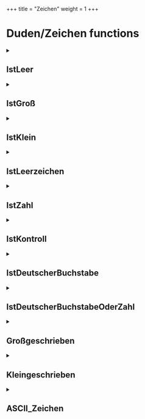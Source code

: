 +++
title = "Zeichen"
weight = 1
+++
# Duden/Zeichen functions
<details>
<summary><h2>IstLeer</h2></summary>
<ul>
<pre>
Gibt wahr zurück wenn der Buchstabe b ein Leerzeichen (' '), eine neue Zeile ('\n'), ein Tabulator ('\t') oder ein Wagenrücklauf ('\r') ist.
</pre>
	<li>Parameters: <code>b</code></li>
	<li>Parameter type: <code>Buchstabe</code></li>
	<li>Return type: <code>Boolean</code></li>
</ul>

<h3>Aliases</h3>
<ol>
	<li><code>&#34;&lt;b&gt; ein leeres Zeichen ist&#34;</code></li>
</ol>

<h3>Implementation</h3>
<pre class="language-ddp" tabindex="0">
<code class="language-ddp">
Gib b gleich ' ' ist oder b gleich '\n' ist oder b gleich '\t' ist oder b gleich '\r' ist zurück.

</code>
</pre>
</details>

<details>
<summary><h2>IstGroß</h2></summary>
<ul>
<pre>
Gibt wahr zurück wenn der Buchstabe b groß ist.
</pre>
	<li>Parameters: <code>b</code></li>
	<li>Parameter type: <code>Buchstabe</code></li>
	<li>Return type: <code>Boolean</code></li>
</ul>

<h3>Aliases</h3>
<ol>
	<li><code>&#34;&lt;b&gt; ein großer Buchstabe ist&#34;</code></li>
</ol>

<h3>Implementation</h3>
<pre class="language-ddp" tabindex="0">
<code class="language-ddp">
Die Zahl z ist b als Zahl.
Der Boolean erg ist 
	(z größer als, oder 65 ist und z kleiner als, oder 90 ist) oder
	(z größer als, oder 192 ist und z kleiner als, oder 214 ist) oder
	(z größer als, oder 216 ist und z kleiner als, oder 222 ist).
	[... es gibt noch viel mehr ...]
Gib erg zurück.

</code>
</pre>
</details>

<details>
<summary><h2>IstKlein</h2></summary>
<ul>
<pre>
Gibt wahr zurück wenn der Buchstabe b klein ist.
</pre>
	<li>Parameters: <code>b</code></li>
	<li>Parameter type: <code>Buchstabe</code></li>
	<li>Return type: <code>Boolean</code></li>
</ul>

<h3>Aliases</h3>
<ol>
	<li><code>&#34;&lt;b&gt; ein kleiner Buchstabe ist&#34;</code></li>
</ol>

<h3>Implementation</h3>
<pre class="language-ddp" tabindex="0">
<code class="language-ddp">
Die Zahl z ist b als Zahl.
Der Boolean erg ist 
	(z größer als, oder 96 ist und z kleiner als, oder 122 ist) oder
	(z größer als, oder 223 ist und z kleiner als, oder 246 ist) oder
	(z größer als, oder 248 ist und z kleiner als, oder 255 ist).
	[... es gibt noch viel mehr ...]
Gib erg zurück.

</code>
</pre>
</details>

<details>
<summary><h2>IstLeerzeichen</h2></summary>
<ul>
<pre>
Gibt wahr zurück wenn der Buchstabe b ein Leerzeichen (' ') ist.
</pre>
	<li>Parameters: <code>b</code></li>
	<li>Parameter type: <code>Buchstabe</code></li>
	<li>Return type: <code>Boolean</code></li>
</ul>

<h3>Aliases</h3>
<ol>
	<li><code>&#34;&lt;b&gt; ein Leerzeichen ist&#34;</code></li>
</ol>

<h3>Implementation</h3>
<pre class="language-ddp" tabindex="0">
<code class="language-ddp">
Gib b gleich ' ' ist zurück.

</code>
</pre>
</details>

<details>
<summary><h2>IstZahl</h2></summary>
<ul>
<pre>
Gibt wahr zurück wenn der Buchstabe b eine Zahl (Code 48-57) ist.
</pre>
	<li>Parameters: <code>b</code></li>
	<li>Parameter type: <code>Buchstabe</code></li>
	<li>Return type: <code>Boolean</code></li>
</ul>

<h3>Aliases</h3>
<ol>
	<li><code>&#34;&lt;b&gt; eine Zahl ist&#34;</code></li>
</ol>

<h3>Implementation</h3>
<pre class="language-ddp" tabindex="0">
<code class="language-ddp">
Gib b als Zahl größer als, oder 48 ist und b als Zahl kleiner als, oder 57 ist zurück.

</code>
</pre>
</details>

<details>
<summary><h2>IstKontroll</h2></summary>
<ul>
<pre>
Gibt wahr zurück wenn der Buchstabe b ein Kontrollzeichen (Code 0-31) ist.
</pre>
	<li>Parameters: <code>b</code></li>
	<li>Parameter type: <code>Buchstabe</code></li>
	<li>Return type: <code>Boolean</code></li>
</ul>

<h3>Aliases</h3>
<ol>
	<li><code>&#34;&lt;b&gt; ein Kontrollzeichen ist&#34;</code></li>
</ol>

<h3>Implementation</h3>
<pre class="language-ddp" tabindex="0">
<code class="language-ddp">
Gib b als Zahl größer als, oder 0 ist und b als Zahl kleiner als, oder 31 ist zurück.

</code>
</pre>
</details>

<details>
<summary><h2>IstDeutscherBuchstabe</h2></summary>
<ul>
<pre>
Gibt wahr zurück wenn der Buchstabe b ein deutscher Buchstabe (a-Z, äöü, ÄÖÜ und ß) ist.
</pre>
	<li>Parameters: <code>b</code></li>
	<li>Parameter type: <code>Buchstabe</code></li>
	<li>Return type: <code>Boolean</code></li>
</ul>

<h3>Aliases</h3>
<ol>
	<li><code>&#34;&lt;b&gt; ein deutscher Buchstabe ist&#34;</code></li>
</ol>

<h3>Implementation</h3>
<pre class="language-ddp" tabindex="0">
<code class="language-ddp">
Die Zahl z ist b als Zahl.
Gib 
	(z größer als, oder 65 ist und z kleiner als, oder 90 ist) [a-z] oder
	(z größer als, oder 97 ist und z kleiner als, oder 122 ist) [A-Z] oder
	(z gleich 196 ist oder z gleich 228 ist) [Ää] oder 
	(z gleich 214 ist oder z gleich 246 ist) [Öö] oder
	(z gleich 220 ist oder z gleich 252 ist) [Üü] oder
	(z gleich 223 ist) [ß]
	zurück.

</code>
</pre>
</details>

<details>
<summary><h2>IstDeutscherBuchstabeOderZahl</h2></summary>
<ul>
<pre>
Gibt wahr zurück wenn der Buchstabe b ein deutscher Buchstabe oder eine Zahl ist.
</pre>
	<li>Parameters: <code>b</code></li>
	<li>Parameter type: <code>Buchstabe</code></li>
	<li>Return type: <code>Boolean</code></li>
</ul>

<h3>Aliases</h3>
<ol>
	<li><code>&#34;&lt;b&gt; ein deutscher Buchstabe oder eine Zahl ist&#34;</code></li>
</ol>

<h3>Implementation</h3>
<pre class="language-ddp" tabindex="0">
<code class="language-ddp">
Gib b ein deutscher Buchstabe ist oder b eine Zahl ist zurück.

</code>
</pre>
</details>

<details>
<summary><h2>Großgeschrieben</h2></summary>
<ul>
<pre>
Gibt den gegebenen Buchstaben als großgeschriebe Variante zurück. 
Gibt den selben Buchstaben zurück wenn es schon großgeschrieben ist oder kein deutscher Buchstabe (siehe IstDeutscherBuchstabe) ist.
</pre>
	<li>Parameters: <code>b</code></li>
	<li>Parameter type: <code>Buchstabe</code></li>
	<li>Return type: <code>Buchstabe</code></li>
</ul>

<h3>Aliases</h3>
<ol>
	<li><code>&#34;&lt;b&gt; als großer Buchstabe&#34;</code></li>
</ol>

<h3>Implementation</h3>
<pre class="language-ddp" tabindex="0">
<code class="language-ddp">
Wenn nicht b ein deutscher Buchstabe ist, dann:
	Gib b zurück.

Gib (b als Zahl logisch und 223) als Buchstabe zurück.

</code>
</pre>
</details>

<details>
<summary><h2>Kleingeschrieben</h2></summary>
<ul>
<pre>
Gibt den gegebenen Buchstaben als kleingeschriebene Variante zurück. 
Gibt den selben Buchstaben zurück wenn es schon kleingeschrieben ist oder kein deutscher Buchstabe (siehe IstDeutscherBuchstabe) ist.
</pre>
	<li>Parameters: <code>b</code></li>
	<li>Parameter type: <code>Buchstabe</code></li>
	<li>Return type: <code>Buchstabe</code></li>
</ul>

<h3>Aliases</h3>
<ol>
	<li><code>&#34;&lt;b&gt; als kleiner Buchstabe&#34;</code></li>
</ol>

<h3>Implementation</h3>
<pre class="language-ddp" tabindex="0">
<code class="language-ddp">
Wenn nicht b ein deutscher Buchstabe ist oder b ein kleiner Buchstabe ist, dann:
	Gib b zurück.

Gib (b als Zahl plus 32) als Buchstabe zurück.

</code>
</pre>
</details>

<details>
<summary><h2>ASCII_Zeichen</h2></summary>
<ul>
<pre>
Gibt den Zeichen mit der gegebenen ASCII Nummer zurück.
</pre>
	<li>Parameters: <code>id</code></li>
	<li>Parameter type: <code>Zahl</code></li>
	<li>Return type: <code>Buchstabe</code></li>
</ul>

<h3>Aliases</h3>
<ol>
	<li><code>&#34;der ASCII Zeichen mit der Nummer &lt;id&gt;&#34;</code></li>
</ol>

<h3>Implementation</h3>
<pre class="language-ddp" tabindex="0">
<code class="language-ddp">
Gib id als Buchstabe zurück.

</code>
</pre>
</details>



